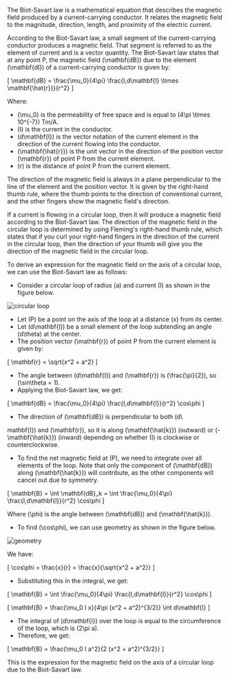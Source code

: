 The Biot-Savart law is a mathematical equation that describes the magnetic field produced by a current-carrying conductor. It relates the magnetic field to the magnitude, direction, length, and proximity of the electric current.

According to the Biot-Savart law, a small segment of the current-carrying conductor produces a magnetic field. That segment is referred to as the element of current and is a vector quantity. The Biot-Savart law states that at any point P, the magnetic field \(\mathbf{dB}\) due to the element \(\mathbf{dl}\) of a current-carrying conductor is given by:

\[
\mathbf{dB} = \frac{\mu_0}{4\pi} \frac{I\,d\mathbf{l} \times \mathbf{\hat{r}}}{r^2}
\]

Where:
- \(\mu_0\) is the permeability of free space and is equal to \(4\pi \times 10^{-7}\) Tm/A.
- \(I\) is the current in the conductor.
- \(d\mathbf{l}\) is the vector notation of the current element in the direction of the current flowing into the conductor.
- \(\mathbf{\hat{r}}\) is the unit vector in the direction of the position vector \(\mathbf{r}\) of point P from the current element.
- \(r\) is the distance of point P from the current element.

The direction of the magnetic field is always in a plane perpendicular to the line of the element and the position vector. It is given by the right-hand thumb rule, where the thumb points to the direction of conventional current, and the other fingers show the magnetic field's direction.

If a current is flowing in a circular loop, then it will produce a magnetic field according to the Biot-Savart law. The direction of the magnetic field in the circular loop is determined by using Fleming's right-hand thumb rule, which states that if you curl your right-hand fingers in the direction of the current in the circular loop, then the direction of your thumb will give you the direction of the magnetic field in the circular loop.

To derive an expression for the magnetic field on the axis of a circular loop, we can use the Biot-Savart law as follows:

- Consider a circular loop of radius \(a\) and current \(I\) as shown in the figure below.

![circular loop](https://school.careers360.com/sites/default/files/2021-08/Biot%20Savart%20Law%20Topic%20PGE%20Image%201.png)

- Let \(P\) be a point on the axis of the loop at a distance \(x\) from its center.
- Let \(d\mathbf{l}\) be a small element of the loop subtending an angle \(d\theta\) at the center.
- The position vector \(\mathbf{r}\) of point P from the current element is given by:

\[
\mathbf{r} = \sqrt{x^2 + a^2}
\]

- The angle between \(d\mathbf{l}\) and \(\mathbf{r}\) is \(\frac{\pi}{2}\), so \(\sin\theta = 1\).
- Applying the Biot-Savart law, we get:

\[
\mathbf{dB} = \frac{\mu_0}{4\pi} \frac{I\,d\mathbf{l}}{r^2} \cos\phi
\]

- The direction of \(\mathbf{dB}\) is perpendicular to both \(d\

mathbf{l}\) and \(\mathbf{r}\), so it is along \(\mathbf{\hat{k}}\) (outward) or \(-\mathbf{\hat{k}}\) (inward) depending on whether \(I\) is clockwise or counterclockwise.
- To find the net magnetic field at \(P\), we need to integrate over all elements of the loop. Note that only the component of \(\mathbf{dB}\) along \(\mathbf{\hat{k}}\) will contribute, as the other components will cancel out due to symmetry.

\[
\mathbf{B} = \int \mathbf{dB}_k = \int \frac{\mu_0}{4\pi} \frac{I\,d\mathbf{l}}{r^2} \cos\phi
\]

Where \(\phi\) is the angle between \(\mathbf{dB}\) and \(\mathbf{\hat{k}}\).

- To find \(\cos\phi\), we can use geometry as shown in the figure below.

![geometry](https://school.careers360.com/sites/default/files/2021-08/Biot%20Savart%20Law%20Topic%20PGE%20Image%202.png)

We have:

\[
\cos\phi = \frac{x}{r} = \frac{x}{\sqrt{x^2 + a^2}}
\]

- Substituting this in the integral, we get:

\[
\mathbf{B} = \int \frac{\mu_0}{4\pi} \frac{I\,d\mathbf{l}}{r^2} \cos\phi
\]

\[
\mathbf{B} = \frac{\mu_0 I x}{4\pi (x^2 + a^2)^{3/2}} \int d\mathbf{l}
\]

- The integral of \(d\mathbf{l}\) over the loop is equal to the circumference of the loop, which is \(2\pi a\).
- Therefore, we get:

\[
\mathbf{B} = \frac{\mu_0 I a^2}{2 (x^2 + a^2)^{3/2}}
\]

This is the expression for the magnetic field on the axis of a circular loop due to the Biot-Savart law.
